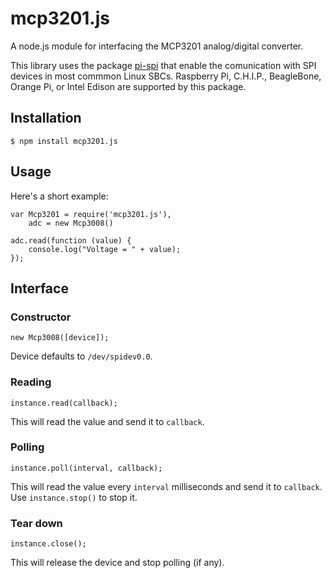 # mcp3201.js

A node.js module for interfacing the MCP3201 analog/digital converter.

This library uses the package [pi-spi](https://github.com/natevw/pi-spi) that enable the comunication with SPI devices in most commmon Linux SBCs. Raspberry Pi, C.H.I.P., BeagleBone, Orange Pi,  or Intel Edison are supported by this package.

## Installation

```
$ npm install mcp3201.js
```

## Usage

Here's a short example:

```
var Mcp3201 = require('mcp3201.js'),
    adc = new Mcp3008()

adc.read(function (value) {
    console.log("Voltage = " + value);
});
```

## Interface

### Constructor

```
new Mcp3008([device]);
```

Device defaults to `/dev/spidev0.0`.

### Reading

```
instance.read(callback);
```

This will read the value and send it to `callback`.

### Polling

```
instance.poll(interval, callback);
```

This will read the value every `interval` milliseconds and send it to `callback`. Use `instance.stop()` to stop it.

### Tear down

```
instance.close();
```

This will release the device and stop polling (if any).
